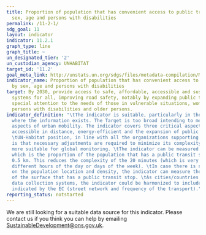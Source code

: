 ```yaml
---
title: Proportion of population that has convenient access to public transport, by
  sex, age and persons with disabilities
permalink: /11-2-1/
sdg_goal: 11
layout: indicator
indicator: 11.2.1
graph_type: line
graph_title: ~
un_designated_tier: '2'
un_custodian_agency: UNHABITAT
target_id: '11.2'
goal_meta_link: http://unstats.un.org/sdgs/files/metadata-compilation/Metadata-Goal-11.pdf
indicator_name: Proportion of population that has convenient access to public transport,
  by sex, age and persons with disabilities
target: By 2030, provide access to safe, affordable, accessible and sustainable transport
  systems for all, improving road safety, notably by expanding public transport, with
  special attention to the needs of those in vulnerable situations, women, children,
  persons with disabilities and older persons.
indicator_definition: "\tThe indicator is suitable, particularly in the countries/cities
  where the information exists. The Target is too broad intending to measure multiple
  aspects of urban mobility. The indicator covers three critical aspects of this target:
  accessible in distance, energy-efficient and the expansion of public transport.
  \tUN-Habitat position, in line with all the organizations supporting this indicator,
  is that necessary adjustments are required to minimize its complexity and make it
  more suitable for global monitoring. \tThe indicator can be measured by a proxy,
  which is the proportion of the population that has a public transit stop within
  0.5 km. This reduces the complexity of the 20 minutes (which is very variable in
  different hours of the day or days of the week). \tIn case there is no spatial information
  on the population location and density, the indicator can measure the proportion
  of the surface that has a public transit stop. \tAs cities/countries evolve in their
  data collection systems, the indicator could be harmonized to include the elements
  indicated by the EC (street network and frequency of the transport)."
reporting_status: notstarted
---
```


We are still looking for a suitable data source for this indicator. Please contact us if you think you can help by emailing <a href="mailto:SustainableDevelopment@ons.gov.uk">SustainableDevelopment@ons.gov.uk</a>.


